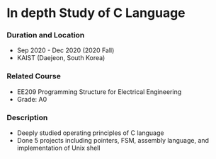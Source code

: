 # In depth Study of C Language

### Duration and Location
- Sep 2020 - Dec 2020 (2020 Fall)
- KAIST (Daejeon, South Korea)

### Related Course
- EE209 Programming Structure for Electrical Engineering
- Grade: A0

### Description
- Deeply studied operating principles of C language
- Done 5 projects including pointers, FSM, assembly language, and implementation of Unix shell
